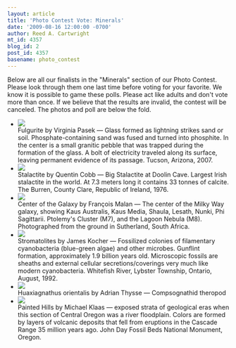 ```yaml
---
layout: article
title: 'Photo Contest Vote: Minerals'
date: '2009-08-16 12:00:00 -0700'
author: Reed A. Cartwright
mt_id: 4357
blog_id: 2
post_id: 4357
basename: photo_contest
---
```

Below are all our finalists in the "Minerals" section of our Photo Contest.  Please look through them one last time before voting for your favorite.  We know it is possible to game these polls.  Please act like adults and don't vote more than once.  If we believe that the results are invalid, the contest will be canceled.  The photos and poll are below the fold.


<ul id="mygalleryview">
<li><img src="http://pandasthumb.org/archives/2009/08/09/Pasek.Fulgurite3.jpg" />
<div class="panel-overlay">
Fulgurite by Virginia Pasek &mdash; Glass formed as lightning strikes sand or soil.  Phosphate-containing sand was fused and turned into phosphite.  In the center is a small granitic pebble that was trapped during the formation of the glass. A bolt of electricity traveled along its surface, leaving permanent evidence of its passage.  Tucson, Arizona, 2007.
</div>
</li>
<li><img src="http://pandasthumb.org/archives/2009/08/09/Cobb.stalactite.jpg" />
<div class="panel-overlay">
Stalactite by Quentin Cobb &mdash; Big Stalactite at Doolin Cave. Largest Irish stalactite in the world.    At 7.3 meters long it contains 33 tonnes of calcite. The Burren, County Clare, Republic of Ireland, 1976.
</div>
</li>
<li><img src="http://pandasthumb.org/archives/2009/08/09/Malan.%20Centre_of_the_Galaxy.jpg" />
<div class="panel-overlay">
Center of the Galaxy by François Malan &mdash; The center of the Milky Way galaxy, showing Kaus Australis, Kaus Media, Shaula, Lesath, Nunki, Phi Sagittarii. Ptolemy's Cluster (M7), and the Lagoon Nebula (M8). Photographed from the ground in Sutherland, South Africa.
</div>
</li>
<li><img src="http://pandasthumb.org/archives/2009/08/09/Kocher_GunflintStroms_1.JPG" />
<div class="panel-overlay">
Stromatolites by James Kocher &mdash; Fossilized colonies of filamentary cyanobacteria (blue-green algae) and other microbes. Gunflint formation, approximately 1.9 billion years old. Microscopic fossils are sheaths and external cellular secretions/coverings very much like modern cyanobacteria.  Whitefish River, Lybster Township, Ontario, August, 1992.
</div>
</li>
<li><img src="http://pandasthumb.org/archives/2009/08/09/Thysse.Compsognathid%20theropod%20%28Huaxiagnathus%20orientalis%29.jpg" />
<div class="panel-overlay">
Huaxiagnathus orientalis by Adrian Thysse &mdash; Compsognathid theropod
</div>
</li>
<li><img src="http://pandasthumb.org/archives/2009/08/09/Klaas.Painted%20Hills.jpg" />
<div class="panel-overlay">
Painted Hills by Michael Klaas &mdash;  exposed strata of geological eras when this section of Central Oregon was a river floodplain. Colors are formed by layers of volcanic deposits that fell from eruptions in the Cascade Range 35 million years ago. John Day Fossil Beds National Monument, Oregon.
</div>
</li>
</ul>
<script>
$(function(){
$('#mygalleryview').galleryView({
panel_width: 600,
panel_height: 450,
frame_width: 100,
frame_height: 100,
nav_theme: '/scripts/ext/themes/light',
transition_interval: 0
});
});
</script>
<style>
.gallery {
background-color: #333 !important;
margin-left: auto;
margin-right: auto;
}
.pointer {
border-bottom-color: #FFF !important;
}
.frame.current .img_wrap {
border-color: #FFF !important;
}
.gallery img {
margin: 0px !important;
}
.frame .img_wrap {
border-width: 3px !important;
}
</style>
